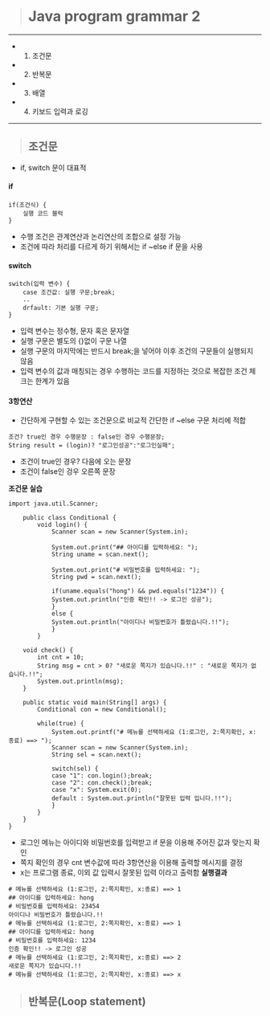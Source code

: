 > # Java program grammar 2
---
- 1. 조건문
- 2. 반복문
- 3. 배열
- 4. 키보드 입력과 로깅
---

> ## 조건문
- if, switch 문이 대표적
#### **if**
```
if(조건식) {
    실행 코드 블럭
}
```
- 수행 조건은 관계연산과 논리연산의 조합으로 설정 가능
- 조건에 따라 처리를 다르게 하기 위해서는 if ~else if 문을 사용

#### **switch**
```
switch(입력 변수) {
    case 조건값: 실행 구문;break;
    ..
    drfault: 기본 실행 구문;
}
```
- 입력 변수는 정수형, 문자 혹은 문자열
- 실행 구문은 별도의 {}없이 구문 나열
- 실행 구문의 마지막에는 반드시 break;을 넣어야 이후 조건의 구문들이 실행되지 않음
- 입력 변수의 값과 매칭되는 경우 수행하는 코드를 지정하는 것으로 복잡한 조건 체크는 한계가 있음

#### **3항연산**
- 간단하게 구현할 수 있는 조건문으로 비교적 간단한 if ~else 구문 처리에 적합
```
조건? true인 경우 수행문장 : false인 경우 수행문장;
String result = (login)? "로그인성공":"로그인실패";
```
- 조건이 true인 경우? 다음에 오는 문장
- 조건이 false인 겅우 오른쪽 문장

**조건문 실습**
```
import java.util.Scanner;

    public class Conditional {
        void login() {
            Scanner scan = new Scanner(System.in);

            System.out.print("## 아이디를 입력하세요: ");		
            String uname = scan.next();

            System.out.print("# 비밀번호를 입력하세요: ");
            String pwd = scan.next();

            if(uname.equals("hong") && pwd.equals("1234")) {
            System.out.println("인증 확인!! -> 로그인 성공");
            }
            else {
            System.out.println("아이디나 비밀번호가 틀렸습니다.!!");
            }
        }

    void check() {
        int cnt = 10;
        String msg = cnt > 0? "새로운 쪽지가 있습니다.!!" : "새로운 쪽지가 없습니다.!!";
        System.out.println(msg);
    }

    public static void main(String[] args) {
        Conditional con = new Conditional();

        while(true) {
            System.out.printf("# 메뉴를 선택하세요 (1:로그인, 2:쪽지확인, x:종료) ==> ");
            Scanner scan = new Scanner(System.in);
            String sel = scan.next();

            switch(sel) {
            case "1": con.login();break;
            case "2": con.check();break;
            case "x": System.exit(0);
            default : System.out.println("잘못된 입력 입니다.!!");
            }	
        }
    }
}

```
- 로그인 메뉴는 아이디와 비밀번호를 입력받고 if 문을 이용해 주어진 값과 맞는지 확인
- 쪽지 확인의 경우 cnt 변수값에 따라 3항연산을 이용해 출력할 메시지를 결정
- x는 프로그램 종료, 이외 값 입력시 잘못된 입력 이라고 출력함
__실행결과__
```
# 메뉴를 선택하세요 (1:로그인, 2:쪽지확인, x:종료) ==> 1
## 아이디를 입력하세요: hong
# 비밀번호를 입력하세요: 23454
아이디나 비밀번호가 틀렸습니다.!!
# 메뉴를 선택하세요 (1:로그인, 2:쪽지확인, x:종료) ==> 1
## 아이디를 입력하세요: hong
# 비밀번호를 입력하세요: 1234
인증 확인!! -> 로그인 성공
# 메뉴를 선택하세요 (1:로그인, 2:쪽지확인, x:종료) ==> 2
새로운 쪽지가 있습니다.!!
# 메뉴를 선택하세요 (1:로그인, 2:쪽지확인, x:종료) ==> x
```

> ## 반복문(Loop statement)
